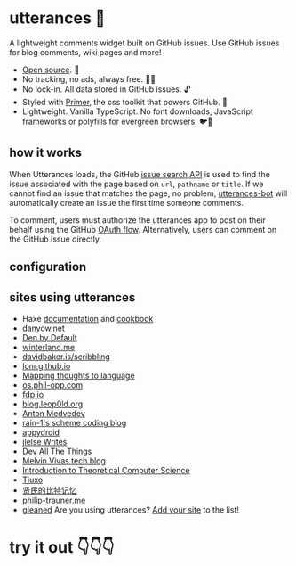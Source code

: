 # utterances 🔮

A lightweight comments widget built on GitHub issues. Use GitHub issues for blog comments, wiki pages and more!

* [Open source](https://github.com/utterance). 🙌
* No tracking, no ads, always free. 📡🚫
* No lock-in. All data stored in GitHub issues. 🔓
* Styled with [Primer](http://primercss.io/), the css toolkit that powers GitHub. 💅
* Lightweight. Vanilla TypeScript. No font downloads, JavaScript frameworks or polyfills for evergreen browsers. 🐦🌲

## how it works

When Utterances loads, the GitHub [issue search API](https://developer.github.com/v3/search/#search-issues) is used to find the issue associated with the page based on `url`, `pathname` or `title`. If we cannot find an issue that matches the page, no problem, [utterances-bot](https://github.com/utterances-bot) will automatically create an issue the first time someone comments.

To comment, users must authorize the utterances app to post on their behalf using the GitHub [OAuth flow](https://developer.github.com/v3/oauth/#web-application-flow). Alternatively, users can comment on the GitHub issue directly.

## configuration

## sites using utterances

* Haxe [documentation](https://haxe.org/manual) and [cookbook](https://code.haxe.org/)
* [danyow.net](https://danyow.net)
* [Den by Default](https://dennisdel.com)
* [winterland.me](http://winterland.me/)
* [davidbaker.is/scribbling](https://davidbaker.is/scribbling)
* [lonr.github.io](https://lonr.github.io)
* [Mapping thoughts to language](http://blog.ville.oikarinen.org)
* [os.phil-opp.com](https://os.phil-opp.com/second-edition)
* [fdp.io](https://fdp.io)
* [blog.leop0ld.org](http://blog.leop0ld.org/)
* [Anton Medvedev](https://medv.io)
* [rain-1's scheme coding blog](https://rain-1.github.io/)
* [appydroid](https://appydroid.eu)
* [jlelse Writes](https://writings.jlelse.de)
* [Dev All The Things](https://dev.jlelse.de)
* [Melvin Vivas tech blog](https://www.melvinvivas.com)
* [Introduction to Theoretical Computer Science](http://introtcs.org)
* [Tiuxo](https://tiuxo.com)
* [贤民的比特记忆](http://www.xianmin.org)
* [philip-trauner.me](https://philip-trauner.me)
* [gleaned](https://gleaned.github.io/)
Are you using utterances? [Add your site](https://github.com/utterance/utterances/edit/master/README.md) to the list!

# try it out 👇👇👇
